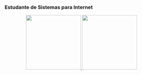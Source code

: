 ### Estudante de Sistemas para Internet


<div align="center">
  <p align="center">
  <a href="https://github.com/DAST-87">
  <img height="180em" src="https://github-readme-stats.vercel.app/api?username=DAST-87&show_icons=true&theme=dracula&include_all_commits=true&count_private=true"/>
  <img height="180em" src="https://github-readme-stats.vercel.app/api/top-langs/?username=DAST-87&layout=compact&langs_count=7&theme=dracula"/>
    </p>  
</div>

